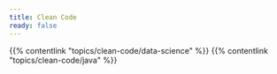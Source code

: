 ```yaml
---
title: Clean Code
ready: false
---
```


{{% contentlink "topics/clean-code/data-science" %}}
{{% contentlink "topics/clean-code/java" %}}